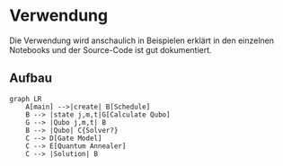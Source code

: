 # Verwendung
Die Verwendung wird anschaulich in Beispielen erklärt in den einzelnen Notebooks und der Source-Code ist gut dokumentiert.

## Aufbau

```mermaid
graph LR
    A[main] -->|create| B[Schedule]
    B --> |state j,m,t|G[Calculate Qubo]
    G --> |Qubo j,m,t| B
    B --> |Qubo| C{Solver?}
    C --> D[Gate Model]
    C --> E[Quantum Annealer]
    C --> |Solution| B

```
